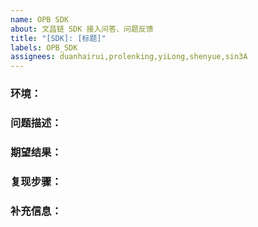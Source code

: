 ```yaml
---
name: OPB SDK
about: 文昌链 SDK 接入问答、问题反馈
title: "[SDK]: [标题]"
labels: OPB_SDK
assignees: duanhairui,prolenking,yiLong,shenyue,sin3A
---
```


<!--
友情提示：请先搜索是否已经存在相同的 Issue，避免重复提交。
-->

### 环境：
<!--
示例:
- OS：Ubuntu 20.04
- JDK：1.8.0_321
- OPB-SDK：v0.1.11
-->

### 问题描述：
<!-- 一句话描述你所遇到的问题。 -->

### 期望结果：
<!-- 一句话描述你所期望的结果。 -->

### 复现步骤：
<!--
示例：
1. 在 Ubuntu 20.04 中 ...
2. 使用这些参数 ...
3. 调用方法 ...
4. 报错 ...
-->

### 补充信息：
<!--
链接、参考，或者任何关于你遇到的问题的背景。
-->
